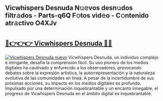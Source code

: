 ## Vicwhispers Desnuda N𝚞𝚎vos desn𝚞dos filtr𝚊dos - Parts-q6Q F𝚘tos vid𝚎o - C𝚘ntenido atr𝚊ctivo O4XJv

# <h2><a href="http://mb2kspj.tromn.icu/?c=Vicwhispers+Desnuda">🔗👉👉👉 Vicwhispers Desnuda 🔗🔗</a></h2>

[![Vicwhispers Desnuda nuevo](https://i.imgur.com/pEAQMta.gif)](http://mb2kspj.tromn.icu/?c=Vicwhispers+Desnuda)
Vicwhispers Desnuda, un individuo complejo e intrigante, desafía la comprensión fácil. Su uso pionero de los medios digitales ha cautivado y enfurecido a los observadores, provocando debates sobre la expresión artística, la autorrepresentación y la naturaleza evolutiva de las comunidades en línea. A pesar de la incertidumbre de sus próximas acciones, su impacto en los medios digitales es profundo. Impulsado por una determinación inquebrantable y un encanto innegable, el progreso de Vicwhispers Desnuda en el ámbito digital es inquebrantable.
